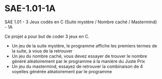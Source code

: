 # SAE-1.01-1A
SAE 1.01 - 3 Jeux codés en C (Suite mystère / Nombre caché / Mastermind) - 1A

Ce projet a pour but de coder 3 jeux en C.
- Un jeu de la suite mystère, le programme affiche les premiers termes de la suite, à vous de la retrouver
- Un jeu du nombre caché, vous devez essayer de trouver le nombre généré aléatoirement par le programme à la manière du Juste Prix
- Un jeu du mastermind, essayez de retrouver la combinaison de 4 voyelles générée aléatoirement par le programme 
